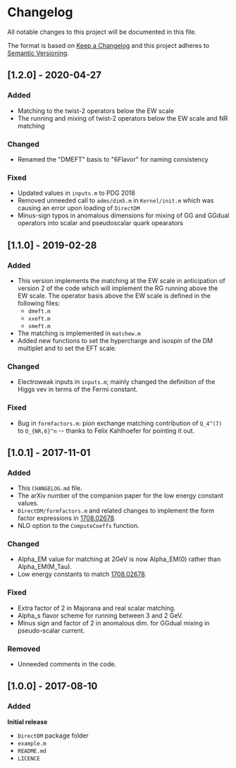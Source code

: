 # Changelog

All notable changes to this project will be documented in this file.

The format is based on [Keep a Changelog](http://keepachangelog.com/en/1.0.0/)
and this project adheres to [Semantic Versioning](http://semver.org/spec/v2.0.0.html).

## [1.2.0] - 2020-04-27
### Added
- Matching to the twist-2 operators below the EW scale
- The running and mixing of twist-2 operators below the EW scale and NR matching
### Changed
- Renamed the "DMEFT" basis to "6Flavor" for naming consistency
### Fixed
- Updated values in `inputs.m` to PDG 2018
- Removed unneeded call to `adms/dim5.m` in `Kernel/init.m` which was causing an error upon loading of `DirectDM`
- Minus-sign typos in anomalous dimensions for mixing of GG and GGdual operators into scalar and pseudoscalar quark opearators


## [1.1.0] - 2019-02-28
### Added
- This version implements the matching at the EW scale in anticipation of version 2 of the code which will implement the RG running above the EW scale. The operator basis above the EW scale is defined in the following files:
   - `dmeft.m`
   - `xxeft.m`
   - `smeft.m`
- The matching is implemented in `matchew.m`
- Added new functions to set the hypercharge and isospin of the DM multiplet and to set the EFT scale.
### Changed
- Electroweak inputs in `inputs.m`; mainly changed the definition of the Higgs vev in terms of the Fermi constant.
### Fixed
- Bug in `formfactors.m`: pion exchange matching contribution of `Q_4^(7)` to `O_{NR,6}^n` -- thanks to Felix Kahlhoefer for pointing it out. 

## [1.0.1] - 2017-11-01
### Added
- This `CHANGELOG.md` file.
- The arXiv number of the companion paper for the low energy constant values.
- `DirectDM/formfactors.m` and related changes to implement the form factor expressions in [1708.02678](https://arxiv.org/abs/1708.02678).
- NLO option to the `ComputeCoeffs` function.
### Changed
- Alpha_EM value for matching at 2GeV is now Alpha_EM(0) rather than Alpha_EM(M_Tau).
- Low energy constants to match [1708.02678](https://arxiv.org/abs/1708.02678).
### Fixed
- Extra factor of 2 in Majorana and real scalar matching.
- Alpha_s flavor scheme for running between 3 and 2 GeV.
- Minus sign and factor of 2 in anomalous dim. for GGdual mixing in pseudo-scalar current.
### Removed
- Unneeded comments in the code.

## [1.0.0] - 2017-08-10
### Added
**Initial release**
- `DirectDM` package folder
- `example.m`
- `README.md`
- `LICENCE`
